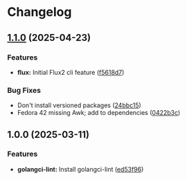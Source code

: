# Changelog

## [1.1.0](https://github.com/memes/devcontainers-features/compare/golangci-lint-v1.0.0...golangci-lint-v1.1.0) (2025-04-23)


### Features

* **flux:** Initial Flux2 cli feature ([f5618d7](https://github.com/memes/devcontainers-features/commit/f5618d738e5d21d24d23bd33f1f5f547ed4811c4))


### Bug Fixes

* Don't install versioned packages ([24bbc15](https://github.com/memes/devcontainers-features/commit/24bbc157855c3f91740d52d3b15b2223633a7343))
* Fedora 42 missing Awk; add to dependencies ([0422b3c](https://github.com/memes/devcontainers-features/commit/0422b3c96c1235193be9571afb01395eba6f544c))

## 1.0.0 (2025-03-11)


### Features

* **golangci-lint:** Install golangci-lint ([ed53f96](https://github.com/memes/devcontainers-features/commit/ed53f966216210f63e6d4c2709ad75875ff8f80c))
